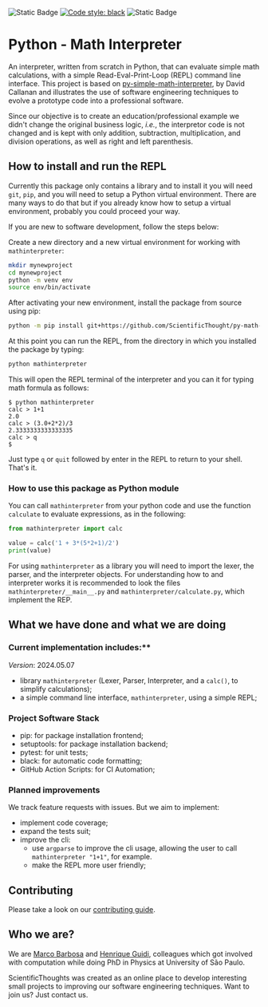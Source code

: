 
![Static Badge](https://img.shields.io/badge/python-%3E%3D3.10-blue?style=flat&logo=python&logoColor=green&label=Python&color=green) [![Code style: black](https://img.shields.io/badge/code%20style-black-000000.svg)](https://github.com/psf/black) ![Static Badge](https://img.shields.io/badge/unit_test-pytest-blue?style=flat&logo=pytest)

# Python - Math Interpreter

An interpreter, written from scratch in Python, that can evaluate simple math calculations, with a simple Read-Eval-Print-Loop (REPL) command line interface. This project is based on  [py-simple-math-interpreter](https://github.com/davidcallanan/py-simple-math-interpreter), by David Callanan and illustrates the use of software engineering techniques to evolve a prototype code into a professional software. 

Since our objective is to create an education/professional example we didn't change the original business logic, *i.e.*, the interpretor code is not changed and is kept with only addition, subtraction, multiplication, and division operations, as well as right and left parenthesis.

## How to install and run the REPL

Currently this package only contains a library and to install it you will need `git`, `pip`, and you will need to setup a Python virtual environment. There are many ways to do that but if you already know how to setup a virtual environment, probably you could proceed your way. 

If you are new to software development, follow the steps below:

Create a new directory and a new virtual environment for working with `mathinterpreter`:

```bash
mkdir mynewproject
cd mynewproject
python -m venv env
source env/bin/activate
```
After activating your new environment, install the package from source using pip:

```bash
python -m pip install git+https://github.com/ScientificThought/py-math-interpreter.git
```
At this point you can run the REPL, from the directory in which you installed the package by typing:

```bash
python mathinterpreter
```

This will open the REPL terminal of the  interpreter and you can it for typing math formula as follows:
```
$ python mathinterpreter
calc > 1+1        
2.0
calc > (3.0+2*2)/3
2.3333333333333335
calc > q
$ 
```
Just type `q` or `quit` followed by enter  in the REPL to return to your shell. That's it.

### How to use this package as Python module

You can call `mathinterpreter` from your python code and use the function `calculate` to evaluate expressions, as in the following:
```python
from mathinterpreter import calc

value = calc('1 + 3*(5*2+1)/2')
print(value)
```
For using `mathinterpreter` as a library you will need to import the lexer, the parser, and the interpreter objects. For understanding how to and interpreter works it is recommended to look the files `mathinterpreter/__main__.py` and `mathinterpreter/calculate.py`, which implement the REP.

## What we have done and what we are doing

### Current implementation includes:**

*Version*: 2024.05.07
- library `mathinterpreter` (Lexer, Parser, Interpreter, and a `calc()`, to simplify calculations);
- a simple command line interface, `mathinterpreter`, using a simple REPL;


### Project Software Stack

- pip: for package installation frontend;
- setuptools: for package installation backend;
- pytest: for unit tests;
- black: for automatic code formatting;
- GitHub Action Scripts: for CI Automation;

### Planned improvements
We track feature requests with issues. But we aim to implement:

- implement code coverage;
- expand the tests suit;
- improve the cli:
    - use `argparse` to improve the cli usage, allowing the user to call `mathinterpreter "1+1"`, for example.    
    - make the REPL more user friendly;

## Contributing

Please take a look on our [contributing guide](doc/guides/contributing.md).

## Who we are?

We are [Marco Barbosa](@aureliobarbosa) and [Henrique Guidi](@hsguidi), colleagues which got 
involved with computation while doing PhD in Physics at University of São Paulo. 

ScientificThoughts was created as an online place to develop interesting small projects to improving 
our software engineering techniques. Want to join us? Just contact us.